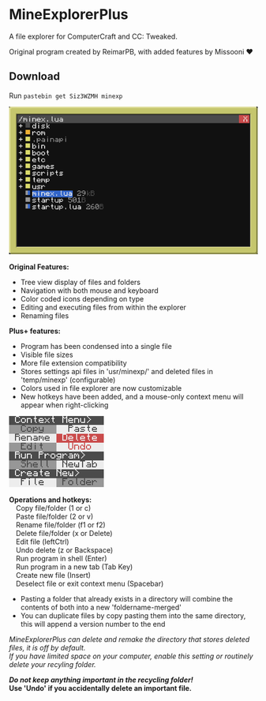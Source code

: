 # MineExplorerPlus

A file explorer for ComputerCraft and CC: Tweaked. 

Original program created by ReimarPB, 
with added features by Missooni ♥

## Download
Run `pastebin get Siz3WZMH minexp`

![Screenshot](screenshot.png)

**Original Features:**
- Tree view display of files and folders
- Navigation with both mouse and keyboard
- Color coded icons depending on type
- Editing and executing files from within the explorer
- Renaming files

**Plus+ features:**
- Program has been condensed into a single file
- Visible file sizes
- More file extension compatibility
- Stores settings api files in 'usr/minexp/' and deleted files in 'temp/minexp' (configurable)
- Colors used in file explorer are now customizable
- New hotkeys have been added, and a mouse-only context menu will appear when right-clicking

![Context Menu](context.png)

**Operations and hotkeys:**\
 Copy file/folder (1 or c)\
 Paste file/folder (2 or v)\
 Rename file/folder (f1 or f2)\
 Delete file/folder (x or Delete)\
 Edit file (leftCtrl)\
 Undo delete (z or Backspace)\
 Run program in shell (Enter)\
 Run program in a new tab (Tab Key)\
 Create new file (Insert)\
 Deselect file or exit context menu (Spacebar)

- Pasting a folder that already exists in a directory will combine the contents of both into a new 'foldername-merged'
- You can duplicate files by copy pasting them into the same directory, this will append a version number to the end

*MineExplorerPlus can delete and remake the directory that stores deleted files, it is off by default.*\
*If you have limited space on your computer, enable this setting or routinely delete your recyling folder.*

_**Do not keep anything important in the recycling folder!**_\
**Use 'Undo' if you accidentally delete an important file.**
